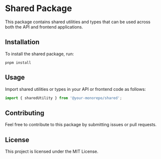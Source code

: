 # Shared Package

This package contains shared utilities and types that can be used across both the API and frontend applications. 

## Installation

To install the shared package, run:

```
pnpm install
```

## Usage

Import shared utilities or types in your API or frontend code as follows:

```typescript
import { sharedUtility } from '@your-monorepo/shared';
```

## Contributing

Feel free to contribute to this package by submitting issues or pull requests. 

## License

This project is licensed under the MIT License.